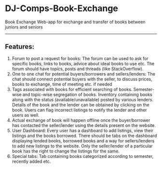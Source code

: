 # DJ-Comps-Book-Exchange
Book Exchange Web-app for exchange and transfer of books between juniors and seniors

----------

## Features:

1. Forum to post a request for books: The forum can be used to ask for specific books, links to books, advice about ideal books to use etc. The forum should have topics, posts and threads (like StackOverflow).
2. One to one chat for potential buyers/borrowers and sellers/lenders: The chat should connect potential  buyers with the seller, to discuss prices, books to exchange, time of meeting etc. if needed
3. Tags associated with books for efficient searching of books. Semester-wise and topic-wise segregation of books. 
Inventory containing books along with the status (available/unavailable) posted by various lenders. Details of the book and the lender can be obtained by clicking on the book. Users can flag incorrect listings to notify the lender and other users as well.
4. Actual exchange of book will happen offline once the buyer/borrower has contacted the seller/lender using the details present on the website. 
5. User Dashboard: Every user has a dashboard to add listings, view their listings and the books borrowed. There should be tabs on the dashboard displaying lended books, borrowed books and a way for sellers/lenders to add new listings to the website. Only the seller/lender of  a particular  book has  the right to change the listings for the same.  
6. Special tabs: Tab containing books categorized according to semester, recently added etc.  
